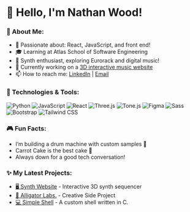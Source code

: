 # 👋 Hello, I'm Nathan Wood!

### 🚀 About Me:
- 🧠 Passionate about: React, JavaScript, and front end!
- 🎓 Learning at Atlas School of Software Engineering
- 🎹 Synth enthusiast, exploring Eurorack and digital music!
- 🌱 Currently working on a [3D interactive music website](https://github.com/natewood2/the-synth-website)
- 📫 How to reach me: [LinkedIn](https://www.linkedin.com/in/nryanwood/) | [Email](mailto:nathanwood.sfg@gmail.com)
  
### 🔧 Technologies & Tools:
![Python](https://img.shields.io/badge/-Python-333?style=flat-square&logo=python&logoColor=ffdd54)
![JavaScript](https://img.shields.io/badge/-JavaScript-333?style=flat-square&logo=javascript)
![React](https://img.shields.io/badge/-React-333?style=flat-square&logo=react)
![Three.js](https://img.shields.io/badge/-Three.js-333?style=flat-square&logo=three.js)
![Tone.js](https://img.shields.io/badge/-Tone.js-333?style=flat-square&logo=audio)
![Figma](https://img.shields.io/badge/-Figma-333?style=flat-square&logo=figma&logoColor=F24E1E)
![Sass](https://img.shields.io/badge/-Sass-333?style=flat-square&logo=sass&logoColor=CC6699)
![Bootstrap](https://img.shields.io/badge/-Bootstrap-333?style=flat-square&logo=bootstrap&logoColor=563D7C)
![Tailwind CSS](https://img.shields.io/badge/-TailwindCSS-333?style=flat-square&logo=tailwind-css&logoColor=38B2AC)
  
### 🎮 Fun Facts:
- I’m building a drum machine with custom samples 🥁
- Carrot Cake is the best cake 🥕
- Always down for a good tech conversation!

### ✨ My Latest Projects:
- [🖥 Synth Website](thesynthwebsite.com) - Interactive 3D synth sequencer
- [🧪 Alligator Labs.](alligatorlabs.xyz) - Creative Side Project
- [💻 Simple Shell](your-project-link) - A custom shell written in C.
